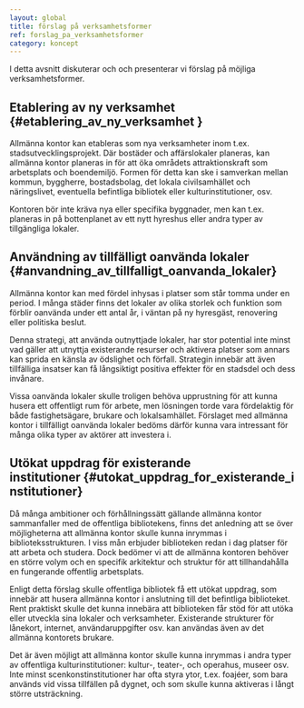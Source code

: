 ```yaml
---
layout: global
title: förslag på verksamhetsformer
ref: forslag_pa_verksamhetsformer
category: koncept
---
```


I detta avsnitt diskuterar och och presenterar vi förslag på möjliga verksamhetsformer.

## Etablering av ny verksamhet {#etablering_av_ny_verksamhet }

Allmänna kontor kan etableras som nya verksamheter inom t.ex. stadsutvecklingsprojekt. Där bostäder och affärslokaler planeras, kan allmänna kontor planeras in för att öka områdets attraktionskraft som arbetsplats och boendemiljö. Formen för detta kan ske i samverkan mellan kommun, byggherre, bostadsbolag, det lokala civilsamhället och näringslivet, eventuella befintliga bibliotek eller kulturinstitutioner, osv. 
  
Kontoren bör inte kräva nya eller specifika byggnader, men kan t.ex. planeras in på bottenplanet av ett nytt hyreshus eller andra typer av tillgängliga lokaler.

## Användning av tillfälligt oanvända lokaler {#anvandning_av_tillfalligt_oanvanda_lokaler}

Allmänna kontor kan med fördel inhysas i platser som står tomma under en period. I många städer finns det lokaler av olika storlek och funktion som förblir oanvända under ett antal år, i väntan på ny hyresgäst, renovering eller politiska beslut.
  
Denna strategi, att använda outnyttjade lokaler, har stor potential inte minst vad gäller att utnyttja existerande resurser och aktivera platser som annars kan sprida en känsla av ödslighet och förfall. Strategin innebär att även tillfälliga insatser kan få långsiktigt positiva effekter för en stadsdel och dess invånare.
  
Vissa oanvända lokaler skulle troligen behöva upprustning för att kunna husera ett offentligt rum för arbete, men lösningen torde vara fördelaktig för både fastighetsägare, brukare och lokalsamhället. Förslaget med allmänna kontor i tillfälligt oanvända lokaler bedöms därför kunna vara intressant för många olika typer av aktörer att investera i.

## Utökat uppdrag för existerande institutioner {#utokat_uppdrag_for_existerande_institutioner}

Då många ambitioner och förhållningssätt gällande allmänna kontor sammanfaller med de offentliga bibliotekens, finns det anledning att se över möjligheterna att allmänna kontor skulle kunna inrymmas i biblioteksstrukturen. I viss mån erbjuder biblioteken redan i dag platser för att arbeta och studera. Dock bedömer vi att de allmänna kontoren behöver en större volym och en specifik arkitektur och struktur för att tillhandahålla en fungerande offentlig arbetsplats.
  
Enligt detta förslag skulle offentliga bibliotek få ett utökat uppdrag, som innebär att husera allmänna kontor i anslutning till det befintliga biblioteket. Rent praktiskt skulle det kunna innebära att biblioteken får stöd för att utöka eller utveckla sina lokaler och verksamheter. Existerande strukturer för lånekort, internet, användaruppgifter osv. kan användas även av det allmänna kontorets brukare. 
  
Det är även möjligt att allmänna kontor skulle kunna inrymmas i andra typer av offentliga kulturinstitutioner: kultur-, teater-, och operahus, museer osv. Inte minst scenkonstinstitutioner har ofta styra ytor, t.ex. foajéer, som bara används vid vissa tillfällen på dygnet, och som skulle kunna aktiveras i långt större utsträckning.